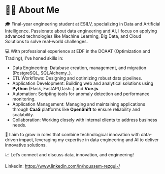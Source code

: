 # 👨‍💻 About Me

🎓 Final-year engineering student at ESILV, specializing in Data and Artificial Intelligence. Passionate about data engineering and AI, I focus on applying advanced technologies like Machine Learning, Big Data, and Cloud Solutions to solve real-world challenges.

💻 With professional experience at EDF in the DOAAT (Optimization and Trading), I’ve honed skills in:

- Data Engineering: Database creation, management, and migration (PostgreSQL, SQLAlchemy..).
- ETL Workflows: Designing and optimizing robust data pipelines.
- Application Development: Building web and analytical solutions using **Python** (Flask, FastAPI,Dash..) and **Vue.js**.
- Automation: Scripting tools for anomaly detection and performance monitoring.
- Application Management: Managing and maintaining applications through **CaaS** platforms like **OpenShift** to ensure reliability and scalability.
- Collaboration: Working closely with internal clients to address business needs.
  
🚀 I aim to grow in roles that combine technological innovation with data-driven impact, leveraging my expertise in data engineering and AI to deliver innovative solutions.

📈 Let’s connect and discuss data, innovation, and engineering!

LinkedIn: https://www.linkedin.com/in/houssem-rezgui-/
